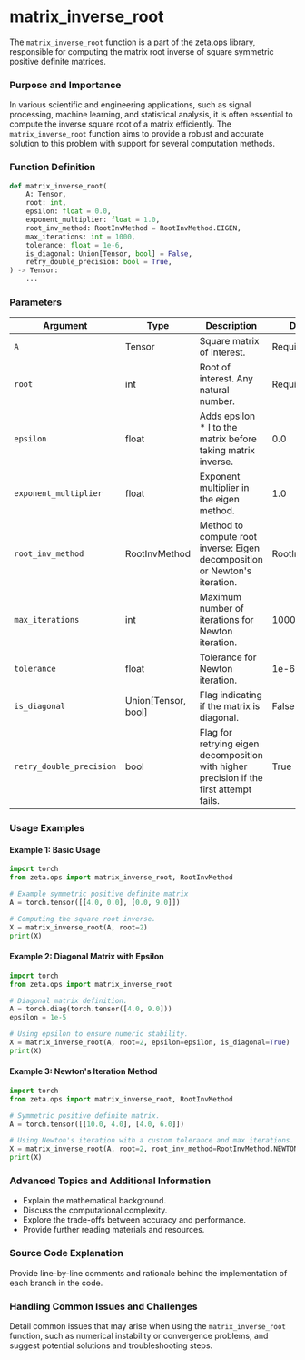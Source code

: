 # matrix_inverse_root

The `matrix_inverse_root` function is a part of the zeta.ops library, responsible for computing the matrix root inverse of square symmetric positive definite matrices.

### Purpose and Importance

In various scientific and engineering applications, such as signal processing, machine learning, and statistical analysis, it is often essential to compute the inverse square root of a matrix efficiently. The `matrix_inverse_root` function aims to provide a robust and accurate solution to this problem with support for several computation methods.

### Function Definition

```python
def matrix_inverse_root(
    A: Tensor,
    root: int,
    epsilon: float = 0.0,
    exponent_multiplier: float = 1.0,
    root_inv_method: RootInvMethod = RootInvMethod.EIGEN,
    max_iterations: int = 1000,
    tolerance: float = 1e-6,
    is_diagonal: Union[Tensor, bool] = False,
    retry_double_precision: bool = True,
) -> Tensor:
    ...
```

### Parameters

| Argument               | Type                                      | Description                                                                                                | Default Value        |
|------------------------|-------------------------------------------|------------------------------------------------------------------------------------------------------------|----------------------|
| `A`                    | Tensor                                    | Square matrix of interest.                                                                                 | Required             |
| `root`                 | int                                       | Root of interest. Any natural number.                                                                      | Required             |
| `epsilon`              | float                                     | Adds epsilon * I to the matrix before taking matrix inverse.                                                | 0.0                  |
| `exponent_multiplier`  | float                                     | Exponent multiplier in the eigen method.                                                                   | 1.0                  |
| `root_inv_method`      | RootInvMethod                             | Method to compute root inverse: Eigen decomposition or Newton's iteration.                                 | RootInvMethod.EIGEN  |
| `max_iterations`       | int                                       | Maximum number of iterations for Newton iteration.                                                         | 1000                 |
| `tolerance`            | float                                     | Tolerance for Newton iteration.                                                                            | 1e-6                 |
| `is_diagonal`          | Union[Tensor, bool]                       | Flag indicating if the matrix is diagonal.                                                                 | False                |
| `retry_double_precision` | bool                                     | Flag for retrying eigen decomposition with higher precision if the first attempt fails.                     | True                 |

### Usage Examples

#### Example 1: Basic Usage

```python
import torch
from zeta.ops import matrix_inverse_root, RootInvMethod

# Example symmetric positive definite matrix
A = torch.tensor([[4.0, 0.0], [0.0, 9.0]])

# Computing the square root inverse.
X = matrix_inverse_root(A, root=2)
print(X)
```

#### Example 2: Diagonal Matrix with Epsilon

```python
import torch
from zeta.ops import matrix_inverse_root

# Diagonal matrix definition.
A = torch.diag(torch.tensor([4.0, 9.0]))
epsilon = 1e-5

# Using epsilon to ensure numeric stability.
X = matrix_inverse_root(A, root=2, epsilon=epsilon, is_diagonal=True)
print(X)
```

#### Example 3: Newton's Iteration Method

```python
import torch
from zeta.ops import matrix_inverse_root, RootInvMethod

# Symmetric positive definite matrix.
A = torch.tensor([[10.0, 4.0], [4.0, 6.0]])

# Using Newton's iteration with a custom tolerance and max iterations.
X = matrix_inverse_root(A, root=2, root_inv_method=RootInvMethod.NEWTON, tolerance=1e-8, max_iterations=5000)
print(X)
```

### Advanced Topics and Additional Information

- Explain the mathematical background.
- Discuss the computational complexity.
- Explore the trade-offs between accuracy and performance.
- Provide further reading materials and resources.

### Source Code Explanation

Provide line-by-line comments and rationale behind the implementation of each branch in the code.

### Handling Common Issues and Challenges

Detail common issues that may arise when using the `matrix_inverse_root` function, such as numerical instability or convergence problems, and suggest potential solutions and troubleshooting steps.

